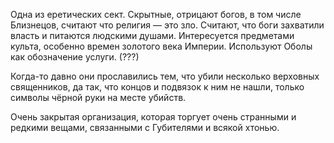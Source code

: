 Одна из еретических сект. Cкрытные, отрицают богов, в том числе Близнецов, считают что религия — это зло. Считают, что боги захватили власть и питаются людскими душами. Интересуется предметами культа, особенно времен золотого века Империи. 
Используют Оболы как обозначение услуги. (???)

Когда-то давно они прославились тем, что убили несколько верховных священников, да так, что концов и подвязок к ним не нашли, только символы чёрной руки на месте убийств. 

Очень закрытая организация, которая торгует очень странными и редкими вещами, связанными с Губителями и всякой хтонью. 